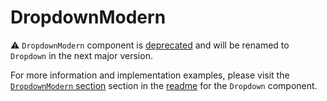 # DropdownModern

⚠️ `DropdownModern` component is [deprecated] and will be renamed to `Dropdown` in the next major version.

For more information and implementation examples, please visit the [`DropdownModern` section][dropdown-modern-section] section in the [readme][dropdown] for the `Dropdown` component.

[deprecated]: https://github.com/lmc-eu/spirit-design-system/tree/main/packages/web-react/README.md#deprecations
[dropdown-modern-section]: https://github.com/lmc-eu/spirit-design-system/blob/main/packages/web-react/src/components/Dropdown/README.md#dropdownmodern
[dropdown]: https://github.com/lmc-eu/spirit-design-system/blob/main/packages/web-react/src/components/Dropdown/README.md
